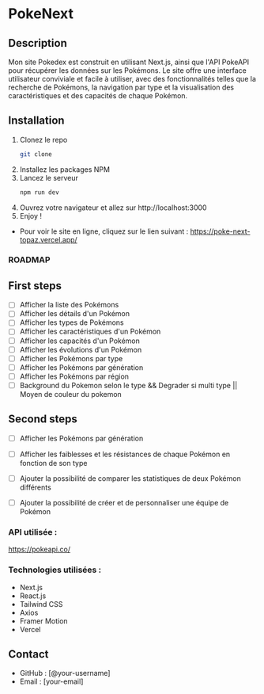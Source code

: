 # PokeNext 

## Description
Mon site Pokedex est construit en utilisant Next.js, ainsi que l'API PokeAPI pour récupérer les données sur les Pokémons. 
Le site offre une interface utilisateur conviviale et facile à utiliser, avec des fonctionnalités telles que la 
recherche de Pokémons, la navigation par type et la visualisation des caractéristiques et des capacités de chaque Pokémon.  


## Installation
1. Clonez le repo
   ```sh
   git clone
    ```
2. Installez les packages NPM
3. Lancez le serveur
   ```sh
   npm run dev
   ```
4. Ouvrez votre navigateur et allez sur http://localhost:3000
5. Enjoy !


-  Pour voir le site en ligne, cliquez sur le lien suivant : https://poke-next-topaz.vercel.app/




### ROADMAP

## First steps
- [ ] Afficher la liste des Pokémons
- [ ] Afficher les détails d'un Pokémon
- [ ] Afficher les types de Pokémons
- [ ] Afficher les caractéristiques d'un Pokémon
- [ ] Afficher les capacités d'un Pokémon
- [ ] Afficher les évolutions d'un Pokémon
- [ ] Afficher les Pokémons par type
- [ ] Afficher les Pokémons par génération
- [ ] Afficher les Pokémons par région
- [ ] Background du Pokemon selon le type && Degrader si multi type || Moyen de couleur du pokemon

## Second steps
- [ ] Afficher les Pokémons par génération
- [ ] Afficher les faiblesses et les résistances de chaque Pokémon en fonction de son type
- [ ] Ajouter la possibilité de comparer les statistiques de deux Pokémon différents
- [ ] Ajouter la possibilité de créer et de personnaliser une équipe de Pokémon




### API utilisée :
https://pokeapi.co/


### Technologies utilisées :
- Next.js
- React.js
- Tailwind CSS
- Axios
- Framer Motion
- Vercel


## Contact
-  GitHub : [@your-username]
- Email : [your-email]


